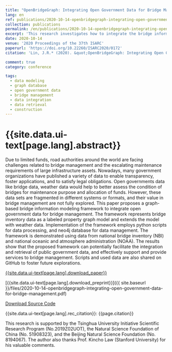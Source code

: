 ```yaml
---
title: "OpenBridgeGraph: Integrating Open Government Data for Bridge Management"
lang: en
ref: publications/2020-10-14-openbridgegraph-integrating-open-government-data-for-bridge-management
collection: publications
permalink: /en/publications/2020-10-14-openbridgegraph-integrating-open-government-data-for-bridge-management
excerpt: 'This research investigates how to integrate the bridge information and the environmental data opened by the government based on graph modeling for bridge maintenance'
date: 2020-10-14
venue: '2020 Proceedings of the 37th ISARC'
paperurl: 'https://doi.org/10.22260/ISARC2020/0172'
citation: 'Lin, J.R.* (2020). &quot;OpenBridgeGraph: Integrating Open Government Data for Bridge Management&quot; <i>2020 Proceedings of the 37th ISARC</i>. 1255-1262. Kitakyshu, Japan. doi: 10.22260/ISARC2020/0172'

comment: true
category: conference

tags: 
  - data modeling
  - graph database
  - open government data
  - bridge management
  - data integration
  - data retrieval
  - construction
---
```



{{site.data.ui-text[page.lang].abstract}}
====

Due to limited funds, road authorities around the world are facing challenges related to bridge management and the escalating maintenance requirements of large infrastructure assets. Nowadays, many government organizations have published a variety of data to enable transparency, foster applications, and to satisfy legal obligations. Open governments data like bridge data, weather data would help to better assess the condition of bridges for maintenance purpose and allocation of funds. However, these data sets are fragmented in different systems or formats, and their value in bridge management are not fully explored. This paper proposes a graph-based bridge information modeling framework to integrate open government data for bridge management. The framework represents bridge inventory data as a labeled property graph model and extends the model with weather data. Implementation of the framework employs python scripts for data processing, and neo4j database for data management. The framework is demonstrated using data from national bridge inventory (NBI) and national oceanic and atmosphere administration (NOAA). The results show that the proposed framework can potentially facilitate the integration and retrieval of public government data, and effectively support and provide services to bridge management. Scripts and used data are also shared on GitHub to foster future explorations.

[{{site.data.ui-text[page.lang].download_paper}}](https://doi.org/10.22260/ISARC2020/0172)

[{{site.data.ui-text[page.lang].download_preprint}}]({{ site.baseurl }}/files/2020-10-14-openbridgegraph-integrating-open-government-data-for-bridge-management.pdf)

[Download Source Code](https://github.com/smartaec/OpenBridgeGraph)

{{site.data.ui-text[page.lang].rec_citation}}: {{page.citation}}

This research is supported by the Tsinghua University Initiative Scientific Research Program (No.2019Z02UOT), the Natural Science Foundation of China (No. 51908323), and the Beijing Natural Science Foundation (No. 8194067). The author also thanks Prof. Kincho Law (Stanford University) for his valuable comments.